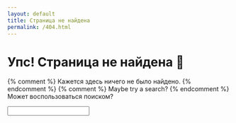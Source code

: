 ```yaml
---
layout: default
title: Страница не найдена
permalink: /404.html
---
```


Упс! Страница не найдена 😬
===============================
{% comment %} Кажется здесь ничего не было найдено. {% endcomment %}
{% comment %} Maybe try a search? {% endcomment %}
Может воспользоваться поиском?

<div id="search">
    <form method="get" id="searchform" action="https://encrypted.google.com/search">
        <div>
            <input type="hidden" name="as_sitesearch" value="arzamaskov.github.io">
            <input type="text" id="s" name="as_q" value="">
        </div>
    </form>
 </div>

